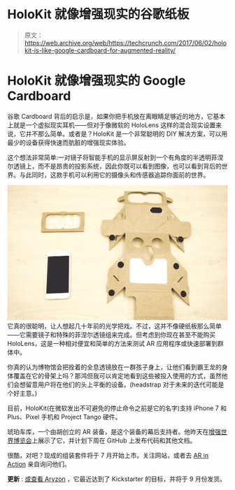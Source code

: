 # HoloKit 就像增强现实的谷歌纸板

> 原文：<https://web.archive.org/web/https://techcrunch.com/2017/06/02/holokit-is-like-google-cardboard-for-augmented-reality/>

# HoloKit 就像增强现实的 Google Cardboard

谷歌 Cardboard 背后的启示是，如果你把手机放在离眼睛足够近的地方，它基本上就是一个虚拟现实耳机——但对于像微软的 HoloLens 这样的混合现实设置来说，它并不那么简单。或者是？HoloKit 是一个非常聪明的 DIY 解决方案，可以用最少的设备获得快速而肮脏的增强现实体验。

这个想法非常简单:一对镜子将智能手机的显示屏反射到一个有角度的半透明菲涅尔透镜上，而不是昂贵的投影系统，因此你既可以看到图像，也可以看到背后的世界。与此同时，这款手机可以利用它的摄像头和传感器追踪你面前的世界。

[![](img/1f1e4ad15eff6f10992f0e5209d40095.png)](https://web.archive.org/web/20230323163258/https://techcrunch.com/wp-content/uploads/2017/06/holokit1.jpg) 它真的很聪明，让人想起几十年前的光学把戏。不过，这并不像硬纸板那么简单——它需要镜子和特殊的菲涅尔透镜组来完成。但考虑到你现在甚至不能购买 HoloLens，这是一种相对便宜和简单的方法来测试 AR 应用程序或快速部署到群体中。

你真的认为博物馆会把拴着的全息透镜放在一群孩子身上，让他们看到霸王龙的身体覆盖在它的骨架上吗？那鸿但我可以肯定地看到这些被投入使用的方式，虽然他们会想留意用户将在他们的头上平衡的设备。(headstrap 对于未来的迭代可能是个好主意。)

目前，HoloKit(在微软发出不可避免的停止命令之前是它的名字)支持 iPhone 7 和 Plus、Pixel 手机和 Project Tango 硬件。

琥珀车库，一个由胡创立的 AR 装备，是这个装备的幕后支持者。他昨天在[增强世界博览会](https://web.archive.org/web/20230323163258/http://www.augmentedworldexpo.com/)上展示了它，并计划下周在 GitHub 上发布代码和其他文档。

很酷，对吧？现成的组装套件将于 7 月开始上市。关注网站，或者去 [AR in Action](https://web.archive.org/web/20230323163258/http://arinaction.org/) 亲自询问他们。

**更新** : [或查看 Aryzon](https://web.archive.org/web/20230323163258/https://www.kickstarter.com/projects/aryzon/aryzon-3d-augmented-reality-for-every-smartphone) ，它最近达到了 Kickstarter 的目标，并将于 9 月份发货。